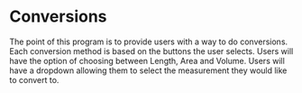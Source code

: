 # Conversions

The point of this program is to provide users with a way to do conversions. Each conversion method is based on the buttons the user selects. Users will have the option of choosing between Length, Area and Volume. Users will have a dropdown allowing them to select the measurement they would like to convert to.
